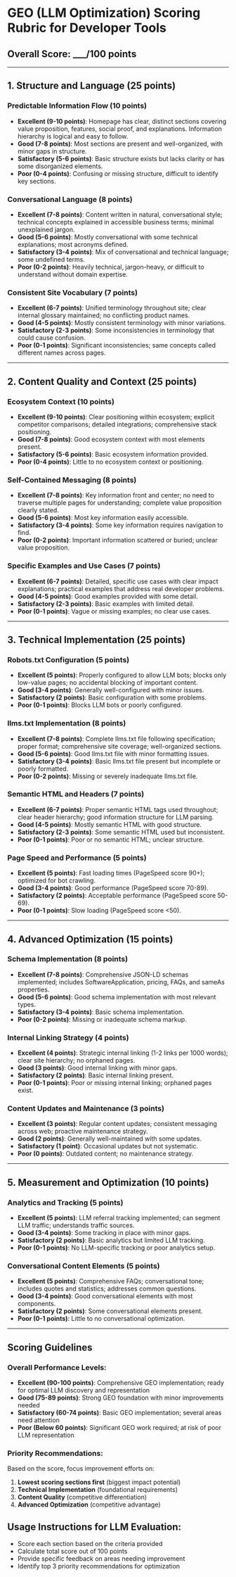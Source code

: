 # GEO (LLM Optimization) Scoring Rubric for Developer Tools

## Overall Score: ___/100 points

---

## 1. Structure and Language (25 points)

### Predictable Information Flow (10 points)
- **Excellent (9-10 points)**: Homepage has clear, distinct sections covering value proposition, features, social proof, and explanations. Information hierarchy is logical and easy to follow.
- **Good (7-8 points)**: Most sections are present and well-organized, with minor gaps in structure.
- **Satisfactory (5-6 points)**: Basic structure exists but lacks clarity or has some disorganized elements.
- **Poor (0-4 points)**: Confusing or missing structure, difficult to identify key sections.

### Conversational Language (8 points)
- **Excellent (7-8 points)**: Content written in natural, conversational style; technical concepts explained in accessible business terms; minimal unexplained jargon.
- **Good (5-6 points)**: Mostly conversational with some technical explanations; most acronyms defined.
- **Satisfactory (3-4 points)**: Mix of conversational and technical language; some undefined terms.
- **Poor (0-2 points)**: Heavily technical, jargon-heavy, or difficult to understand without domain expertise.

### Consistent Site Vocabulary (7 points)
- **Excellent (6-7 points)**: Unified terminology throughout site; clear internal glossary maintained; no conflicting product names.
- **Good (4-5 points)**: Mostly consistent terminology with minor variations.
- **Satisfactory (2-3 points)**: Some inconsistencies in terminology that could cause confusion.
- **Poor (0-1 points)**: Significant inconsistencies; same concepts called different names across pages.

---

## 2. Content Quality and Context (25 points)

### Ecosystem Context (10 points)
- **Excellent (9-10 points)**: Clear positioning within ecosystem; explicit competitor comparisons; detailed integrations; comprehensive stack positioning.
- **Good (7-8 points)**: Good ecosystem context with most elements present.
- **Satisfactory (5-6 points)**: Basic ecosystem information provided.
- **Poor (0-4 points)**: Little to no ecosystem context or positioning.

### Self-Contained Messaging (8 points)
- **Excellent (7-8 points)**: Key information front and center; no need to traverse multiple pages for understanding; complete value proposition clearly stated.
- **Good (5-6 points)**: Most key information easily accessible.
- **Satisfactory (3-4 points)**: Some key information requires navigation to find.
- **Poor (0-2 points)**: Important information scattered or buried; unclear value proposition.

### Specific Examples and Use Cases (7 points)
- **Excellent (6-7 points)**: Detailed, specific use cases with clear impact explanations; practical examples that address real developer problems.
- **Good (4-5 points)**: Good examples provided with some detail.
- **Satisfactory (2-3 points)**: Basic examples with limited detail.
- **Poor (0-1 points)**: Vague or missing examples; no clear use cases.

---

## 3. Technical Implementation (25 points)

### Robots.txt Configuration (5 points)
- **Excellent (5 points)**: Properly configured to allow LLM bots; blocks only low-value pages; no accidental blocking of important content.
- **Good (3-4 points)**: Generally well-configured with minor issues.
- **Satisfactory (2 points)**: Basic configuration with some problems.
- **Poor (0-1 points)**: Blocks LLM bots or poorly configured.

### llms.txt Implementation (8 points)
- **Excellent (7-8 points)**: Complete llms.txt file following specification; proper format; comprehensive site coverage; well-organized sections.
- **Good (5-6 points)**: Good llms.txt file with minor formatting issues.
- **Satisfactory (3-4 points)**: Basic llms.txt file present but incomplete or poorly formatted.
- **Poor (0-2 points)**: Missing or severely inadequate llms.txt file.

### Semantic HTML and Headers (7 points)
- **Excellent (6-7 points)**: Proper semantic HTML tags used throughout; clear header hierarchy; good information structure for LLM parsing.
- **Good (4-5 points)**: Mostly semantic HTML with good structure.
- **Satisfactory (2-3 points)**: Some semantic HTML used but inconsistent.
- **Poor (0-1 points)**: Poor or no semantic HTML; unclear structure.

### Page Speed and Performance (5 points)
- **Excellent (5 points)**: Fast loading times (PageSpeed score 90+); optimized for bot crawling.
- **Good (3-4 points)**: Good performance (PageSpeed score 70-89).
- **Satisfactory (2 points)**: Acceptable performance (PageSpeed score 50-69).
- **Poor (0-1 points)**: Slow loading (PageSpeed score <50).

---

## 4. Advanced Optimization (15 points)

### Schema Implementation (8 points)
- **Excellent (7-8 points)**: Comprehensive JSON-LD schemas implemented; includes SoftwareApplication, pricing, FAQs, and sameAs properties.
- **Good (5-6 points)**: Good schema implementation with most relevant types.
- **Satisfactory (3-4 points)**: Basic schema implementation.
- **Poor (0-2 points)**: Missing or inadequate schema markup.

### Internal Linking Strategy (4 points)
- **Excellent (4 points)**: Strategic internal linking (1-2 links per 1000 words); clear site hierarchy; no orphaned pages.
- **Good (3 points)**: Good internal linking with minor gaps.
- **Satisfactory (2 points)**: Basic internal linking present.
- **Poor (0-1 points)**: Poor or missing internal linking; orphaned pages exist.

### Content Updates and Maintenance (3 points)
- **Excellent (3 points)**: Regular content updates; consistent messaging across web; proactive maintenance strategy.
- **Good (2 points)**: Generally well-maintained with some updates.
- **Satisfactory (1 point)**: Occasional updates but not systematic.
- **Poor (0 points)**: Outdated content; no maintenance strategy.

---

## 5. Measurement and Optimization (10 points)

### Analytics and Tracking (5 points)
- **Excellent (5 points)**: LLM referral tracking implemented; can segment LLM traffic; understands traffic sources.
- **Good (3-4 points)**: Some tracking in place with minor gaps.
- **Satisfactory (2 points)**: Basic analytics but limited LLM tracking.
- **Poor (0-1 points)**: No LLM-specific tracking or poor analytics setup.

### Conversational Content Elements (5 points)
- **Excellent (5 points)**: Comprehensive FAQs; conversational tone; includes quotes and statistics; addresses common questions.
- **Good (3-4 points)**: Good conversational elements with most components.
- **Satisfactory (2 points)**: Some conversational elements present.
- **Poor (0-1 points)**: Little to no conversational optimization.

---

## Scoring Guidelines

### Overall Performance Levels:
- **Excellent (90-100 points)**: Comprehensive GEO implementation; ready for optimal LLM discovery and representation
- **Good (75-89 points)**: Strong GEO foundation with minor improvements needed
- **Satisfactory (60-74 points)**: Basic GEO implementation; several areas need attention
- **Poor (Below 60 points)**: Significant GEO work required; at risk of poor LLM representation

### Priority Recommendations:
Based on the score, focus improvement efforts on:
1. **Lowest scoring sections first** (biggest impact potential)
2. **Technical Implementation** (foundational requirements)
3. **Content Quality** (competitive differentiation)
4. **Advanced Optimization** (competitive advantage)

## Usage Instructions for LLM Evaluation:
- Score each section based on the criteria provided
- Calculate total score out of 100 points
- Provide specific feedback on areas needing improvement
- Identify top 3 priority recommendations for optimization
